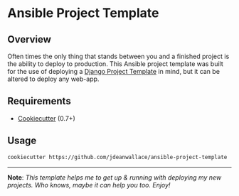# Ansible Project Template

## Overview
Often times the only thing that stands between you and a finished project is
the ability to deploy to production. This Ansible project template was built
for the use of deploying a [Django Project Template](https://github.com/jdeanwallace/django-project-template)
in mind, but it can be altered to deploy any web-app.

## Requirements
- [Cookiecutter](https://github.com/cookiecutter/cookiecutter) (0.7+)

## Usage
```bash
cookiecutter https://github.com/jdeanwallace/ansible-project-template
```

---

**Note**: *This template helps me to get up & running with deploying my new projects. Who knows, maybe it can help you too. Enjoy!*

